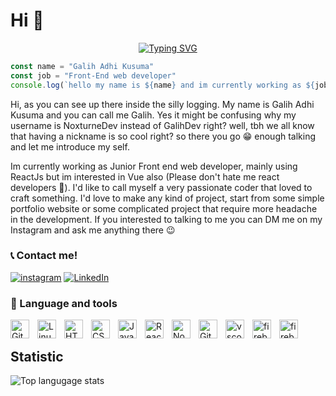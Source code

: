 # Hi 👋

<p align="center">
<a href="https://git.io/typing-svg"><img src="https://readme-typing-svg.herokuapp.com?font=Fira+Code&pause=1000&color=CC2CF7&center=true&vCenter=true&width=435&lines=Front-End+Web+Developer;JavaScript+Enthusiast" alt="Typing SVG" /></a>
</p>

```javascript
const name = "Galih Adhi Kusuma"
const job = "Front-End web developer"
console.log(`hello my name is ${name} and im currently working as ${job}`)
```

<p>
Hi, as you can see up there inside the silly logging. My name is Galih Adhi Kusuma and you can call me Galih. Yes it might be confusing why my username is NoxturneDev instead of GalihDev right? well, tbh we all know that having a nickname is so cool right? so there you go 😁 enough talking and let me introduce my self.
</p>

<p> 
 Im currently working as Junior Front end web developer, mainly using ReactJs but im interested in Vue also (Please don't hate me react developers 🙏). I'd like to call myself a very passionate coder that loved to craft something. I'd love to make any kind of project, start from some simple portfolio website or some complicated project that require more headache in the development. If you interested to talking to me you can DM me on my Instagram and ask me anything there 😉
</p>
  

### 📞 Contact me!

[![instagram](https://img.shields.io/badge/Instagram-purple?style=flat-square&logo=instagram&logoColor=white)](https://www.instagram.com/clayzz1.0)
[![LinkedIn](https://img.shields.io/badge/linkedin-blue?style=flat-square&logo=linkedin&logoColor=white)](https://www.linkedin.com/in/galih-adhi-kusuma-693368240/)

  

### 🧰 Language and tools

<img  align="left"  alt="Git"  width="30px"  style="padding-right:10px;"  src="https://cdn.jsdelivr.net/gh/devicons/devicon/icons/git/git-original.svg" />

<img  align="left"  alt="Linux"  width="30px"  style="padding-right:10px;"  src="https://cdn.jsdelivr.net/gh/devicons/devicon/icons/linux/linux-original.svg" />

<img  align="left"  alt="HTML"  width="30px"  style="padding-right:10px;"  src="https://cdn.jsdelivr.net/gh/devicons/devicon/icons/html5/html5-plain.svg" />

<img  align="left"  alt="CSS"  width="30px"  style="padding-right:10px;"  src="https://cdn.jsdelivr.net/gh/devicons/devicon/icons/css3/css3-plain.svg" />

<img  align="left"  alt="JavaScript"  width="30px"  style="padding-right:10px;"  src="https://cdn.jsdelivr.net/gh/devicons/devicon/icons/javascript/javascript-plain.svg" />

<img  align="left"  alt="React"  width="30px"  style="padding-right:10px;"  src="https://cdn.jsdelivr.net/gh/devicons/devicon/icons/react/react-original.svg" />

<img  align="left"  alt="NodeJS"  width="30px"  style="padding-right:10px;"  src="https://cdn.jsdelivr.net/gh/devicons/devicon/icons/nodejs/nodejs-original.svg" />

<img  align="left"  alt="GitHub"  width="30px"  style="padding-right:10px;"  src="https://cdn.jsdelivr.net/gh/devicons/devicon/icons/github/github-original.svg" />
<img  width="30px"  align="left"  alt="vscode"  style="padding-right:10px"  src="https://cdn.jsdelivr.net/gh/devicons/devicon/icons/vscode/vscode-original.svg" />
<img  width="30px"  alt="firebase"  style="padding-right:10px"  align="left"  src="https://cdn.jsdelivr.net/gh/devicons/devicon/icons/firebase/firebase-plain.svg" />
<img  width="30px"  alt="firebase"  style="padding-right:10px"  align="left"  src="https://cdn.jsdelivr.net/gh/devicons/devicon/icons/nextjs/nextjs-original.svg" />
<br />


## Statistic

 
![Top langugage stats](https://github-readme-stats.vercel.app/api/top-langs/?username=noxturnedev&count_private=true&layout=compact&theme=shades-of-purple&&hide=shell,css)
